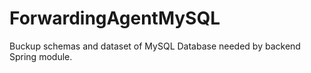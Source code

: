 # ForwardingAgentMySQL

Buckup schemas and dataset of MySQL Database needed by backend Spring module.
 
